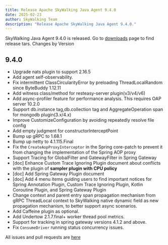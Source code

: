 ```yaml
---
title: Release Apache SkyWalking Java Agent 9.4.0
date: 2025-02-23
author: SkyWalking Team
description: "Release Apache SkyWalking Java Agent 9.4.0."
---
```


SkyWalking Java Agent 9.4.0 is released. Go to [downloads](/downloads) page to find release tars.
Changes by Version

9.4.0
------------------

* Upgrade nats plugin to support 2.16.5
* Add agent self-observability.
* Fix intermittent ClassCircularityError by preloading ThreadLocalRandom since ByteBuddy 1.12.11
* Add witness class/method for resteasy-server plugin(v3/v4/v6)
* Add async-profiler feature for performance analysis. This requires OAP server 10.2.0
* Support db.instance tag,db.collection tag and AggregateOperation span for mongodb plugin(3.x/4.x)
* Improve CustomizeConfiguration by avoiding repeatedly resolve file config
* Add empty judgment for constructorInterceptPoint
* Bump up gRPC to 1.68.1
* Bump up netty to 4.1.115.Final
* Fix the `CreateAopProxyInterceptor` in the Spring core-patch to prevent it from changing the implementation of the
  Spring AOP proxy
* Support Tracing for GlobalFilter and GatewayFilter in Spring Gateway
* [doc] Enhance Custom Trace Ignoring Plugin document about conflicts with the plugin of **sampler plugin with CPU
  policy**
* [doc] Add Spring Gateway Plugin document
* [doc] Add 4 menu items guiding users to find important notices for Spring Annotation Plugin, Custom Trace Ignoring
  Plugin, Kotlin Coroutine Plugin, and Spring Gateway Plugin
* Change context and parent entry span propagation mechanism from gRPC ThreadLocal context to SkyWalking native dynamic
  field as new propagation mechanism, to better support async scenarios.
* Add Caffeine plugin as optional.
* Add Undertow 2.1.7.final+ worker thread pool metrics.
* Support for tracking in spring gateway versions 4.1.2 and above.
* Fix `ConsumeDriver` running status concurrency issues.

All issues and pull requests are [here](https://github.com/apache/skywalking/milestone/222?closed=1)